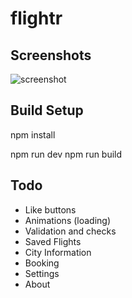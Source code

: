 # flightr

## Screenshots

![screenshot](https://user-images.githubusercontent.com/7912584/85101164-cafac480-b1cf-11ea-9e2e-9a01c49c5a39.png)


## Build Setup

npm install

npm run dev
npm run build

## Todo

* Like buttons
* Animations (loading)
* Validation and checks
* Saved Flights
* City Information
* Booking
* Settings
* About
